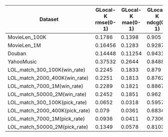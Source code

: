 | Dataset                     | GLocal-K rmse(0-1) | GLocal-K mae(0-1) | GLocal-K ndcg(0-1) | ALS rmse(0-1) | ALS mae(0-1) | ALS ndcg(0-1) |
|-----------------------------|--------------------|-------------------|--------------------|---------------|--------------|---------------|
| MovieLen_100K               | 0.1786             | 0.1398            | 0.905              | 0.18326       | 0.14556      | 0.9211        |
| MovieLen_1M                 | 0.16456            | 0.1283            | 0.9287             | 0.17488       | 0.14022      | 0.9422        |
| Douban                      | 0.14448            | 0.11254           | 0.9431             |               |              |               |
| YahooMusic                  | 0.37532            | 0.2644            | 0.8488             |               |              |               |
| LOL_match_300_100K(win_rate) | 0.2245            | 0.1833            | 0.879              | 0.1971        | 0.1555       | 0.9586        |
| LOL_match_2000_400K(win_rate) | 0.2251            | 0.1813            | 0.8762             | 0.2061        | 0.1591       | 0.9617        |
| LOL_match_7000_1M(win_rate) | 0.2289             | 0.1821            | 0.8867             | 0.2152        | 0.1652       | 0.9632        |
| LOL_match_50000_2M(win_rate) | 0.2452            | 0.1851            | 0.962              |               |              |               |
| LOL_match_300_100K(pick_rate) | 0.0652            | 0.0318            | 0.5957             | 0.1121        | 0.0833       | 0.8023        |
| LOL_match_2000_400K(pick_rate) | 0.079            | 0.0361            | 0.6834             | 0.1239        | 0.0888       | 0.8495        |
| LOL_match_7000_1M(pick_rate) | 0.0936             | 0.0411            | 0.7306             | 0.1304        | 0.0921       | 0.8581        |
| LOL_match_50000_2M(pick_rate) | 0.1349            | 0.0578            | 0.8103             | 0.1352        | 0.1002       | 0.8841        |
